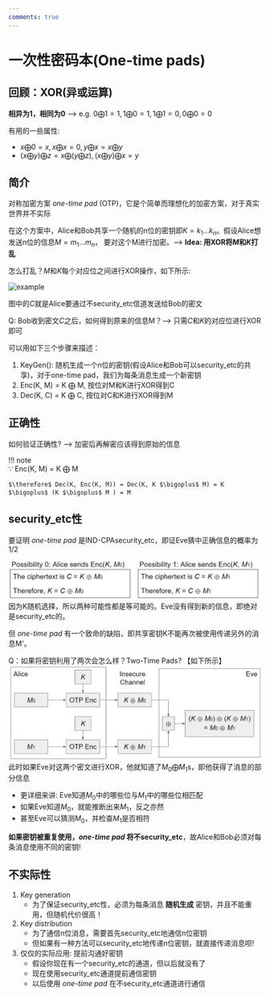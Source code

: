 ```yaml
---
comments: true
---
```


# 一次性密码本(One-time pads)

## 回顾：XOR(异或运算)

**相异为1，相同为0** -->  e.g. $0 \bigoplus 1 = 1, 1 \bigoplus 0 = 1,1 \bigoplus 1 = 0,0 \bigoplus 0 = 0$

有用的一些属性:  

- $x \bigoplus 0 = x, x \bigoplus x = 0, y \bigoplus x = x \bigoplus y$
- $(x \bigoplus y) \bigoplus z = x \bigoplus (y \bigoplus z), (x \bigoplus y) \bigoplus x = y$

## 简介

对称加密方案 *one-time pad* (OTP)，它是个简单而理想化的加密方案，对于真实世界并不实际

在这个方案中，Alice和Bob共享一个随机的n位的密钥即$K = k_1...k_n$。假设Alice想发送n位的信息$M = m_1...m_n$， 要对这个M进行加密。--> **Idea: 用XOR将$M$和$K$打乱**

怎么打乱？$M$和$K$每个对应位之间进行XOR操作，如下所示:

![example](../assets/Snipaste_2024-01-01_17-34-43.jpg)

图中的$C$就是Alice要通过不security_etc信道发送给Bob的密文

Q: Bob收到密文$C$之后，如何得到原来的信息M？--> 只需$C$和$K$的对应位进行XOR即可

可以用如下三个步骤来描述：

1. KeyGen(): 随机生成一个n位的密钥(假设Alice和Bob可以security_etc的共享)，对于one-time pad，我们为每条消息生成一个新密钥
2. Enc(K, M) = K $\bigoplus$ M, 按位对M和K进行XOR得到C
3. Dec(K, C) = K $\bigoplus$ C, 按位对C和K进行XOR得到M

## 正确性

如何验证正确性? --> 加密后再解密应该得到原始的信息

!!! note  
    $\because$ Enc(K, M) = K $\bigoplus$ M

    $\therefore$ Dec(K, Enc(K, M)) = Dec(K, K $\bigoplus$ M) = K $\bigoplus$ (K $\bigoplus$ M ) = M

## security_etc性

要证明 *one-time pad* 是IND-CPAsecurity_etc，即证Eve猜中正确信息的概率为$1/2$

![证](./assets/证安全性.jpg)  
因为K随机选择，所以两种可能性都是等可能的。Eve没有得到新的信息，即绝对是security_etc的。

但 *one-time pad* 有一个致命的缺陷，即共享密钥K不能再次被使用传递另外的消息M'。

Q：如果将密钥利用了两次会怎么样？Two-Time Pads? 【如下所示】
![two-times pad](./assets/two-times.jpg)
此时如果Eve对这两个密文进行XOR，他就知道了$M_0 \bigoplus M_1$s，即他获得了消息的部分信息

- 更详细来讲: Eve知道$M_0$中的哪些位与$M_1$中的哪些位相匹配
- 如果Eve知道$M_0$，就能推断出来$M_1$，反之亦然
- 甚至Eve可以猜测$M_0$，并检查$M_1$是否相符

**如果密钥被重复使用，*one-time pad* 将不security_etc**，故Alice和Bob必须对每条消息使用不同的密钥!

## 不实际性

1. Key generation
    - 为了保证security_etc性，必须为每条消息 **随机生成** 密钥，并且不能重用，但随机代价很高！
2. Key distribution
    - 为了通信n位消息，需要首先security_etc地通信n位密钥
    - 但如果有一种方法可以security_etc地传递n位密钥，就直接传递消息呗!
3. 仅仅的实际应用: 提前沟通好密钥
    - 假设你现在有一个security_etc的通道，但以后就没有了
    - 现在使用security_etc通道提前通信密钥
    - 以后使用 *one-time pad* 在不security_etc通道进行通信
